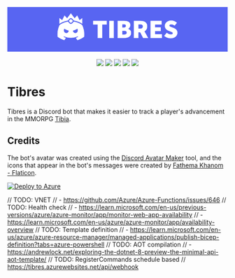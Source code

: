 <p align="center">
  <a href="https://github.com/Tholdrim/Tibres"><img src="Resources/Logo.png" /></a>
</p>
<p align="center">
  <a href="https://dotnet.microsoft.com/en-us/download/dotnet/8.0"><img src="https://img.shields.io/badge/.NET-8.0-blue" /></a>
  <a href="https://learn.microsoft.com/en-us/azure/azure-functions/functions-overview"><img src="https://img.shields.io/badge/Azure%20Functions-v4-orange?logo=azurefunctions" /></a>
  <a href="https://github.com/Tholdrim/Tibres/actions/workflows/Provisioning.yml"><img src="https://img.shields.io/github/actions/workflow/status/Tholdrim/Tibres/Provisioning.yml?logo=github&label=Provision%20an%20infrastructure" /></a>
  <a href="https://github.com/Tholdrim/Tibres/actions/workflows/Deployment.yml"><img src="https://img.shields.io/github/actions/workflow/status/Tholdrim/Tibres/Deployment.yml?logo=github&label=Deploy%20an%20application" /></a>
  <a href="LICENSE.txt"><img src="https://img.shields.io/github/license/Tholdrim/Tibres?label=License" /></a>
</p>

# Tibres

Tibres is a Discord bot that makes it easier to track a player's advancement in the MMORPG [Tibia](https://www.tibia.com).

## Credits

The bot's avatar was created using the [Discord Avatar Maker](https://discord-avatar-maker.app) tool, and the icons that appear in the bot's messages were created by [Fathema Khanom - Flaticon](https://www.flaticon.com/packs/user-interface-2550).

[![Deploy to Azure](https://aka.ms/deploytoazurebutton)](https://portal.azure.com/#create/Microsoft.Template/uri/https%3A%2F%2Fraw.githubusercontent.com%2FTholdrim%2FTibres%2Fworkflow-test%2FTemplates%2FCompiled%2FMain.json)

// TODO: VNET
//  - https://github.com/Azure/Azure-Functions/issues/646
// TODO: Health check
//  - https://learn.microsoft.com/en-us/previous-versions/azure/azure-monitor/app/monitor-web-app-availability
//  - https://learn.microsoft.com/en-us/azure/azure-monitor/app/availability-overview
// TODO: Template definition
//  - https://learn.microsoft.com/en-us/azure/azure-resource-manager/managed-applications/publish-bicep-definition?tabs=azure-powershell
// TODO: AOT compilation
//  - https://andrewlock.net/exploring-the-dotnet-8-preview-the-minimal-api-aot-template/
// TODO: RegisterCommands schedule based
// https://tibres.azurewebsites.net/api/webhook
